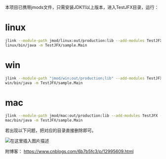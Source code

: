 本项目已携带jmods文件，只需安装JDK11以上版本，进入TestJFX目录，运行：

# linux
```bash
jlink --module-path jmod/linux:out/production:lib --add-modules TestJFX --output linux
linux/bin/java -m TestJFX/sample.Main
```

# win
```bash
jlink --module-path "jmod/win;out/production;lib" --add-modules TestJFX --output win
win/bin/java -m TestJFX/sample.Main
```

# mac
```bash
jlink --module-path jmod/mac:out/production:lib --add-modules TestJFX --output mac
mac/bin/java -m TestJFX/sample.Main
```

若出现以下问题，把对应的目录直接删除即可。

![在这里插入图片描述](https://img-blog.csdnimg.cn/20200531031401656.png)

附博客：
https://www.cnblogs.com/6b7b5fc3/p/12995609.html
